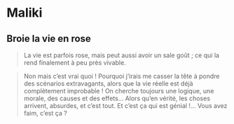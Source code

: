 Maliki
======

Broie la vie en rose
--------------------

> La vie est parfois rose, mais peut aussi avoir un sale goût ; ce qui la rend
> finalement à peu près vivable.


> Non mais c’est vrai quoi !  Pourquoi j’irais me casser la tête à pondre des
> scénarios extravagants, alors que la vie réelle est déjà complètement improbable
> !  On cherche toujours une logique, une morale, des causes et des effets…  Alors
> qu’en vérité, les choses arrivent, absurdes, et c’est tout.  Et c’est ça qui est
> génial !…  Vous avez faim, c’est ça ?
